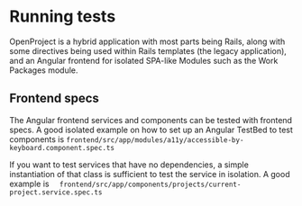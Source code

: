 Running tests
====================



OpenProject is a hybrid application with most parts being Rails, along with some directives being used within Rails templates (the legacy application), and an Angular frontend for isolated SPA-like Modules such as the Work Packages module.



## Frontend specs



The  Angular frontend services and components can be tested with frontend specs. A good isolated example on how to set up an Angular TestBed to test components is `frontend/src/app/modules/a11y/accessible-by-keyboard.component.spec.ts`



If you want to test services that have no dependencies, a simple instantiation of that class is sufficient to test the service in isolation. A good example is `  frontend/src/app/components/projects/current-project.service.spec.ts` 
